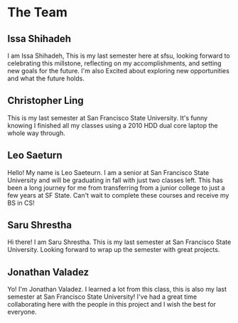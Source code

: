 # The Team

## Issa Shihadeh

I am Issa Shihadeh, This is my last semester here at sfsu, looking forward to celebrating this millstone, reflecting on my accomplishments, and setting new goals for the future. I'm also Excited about exploring new opportunities and what the future holds.

## Christopher Ling

This is my last semester at San Francisco State University.  It's funny knowing I finished all my classes using a 2010 HDD dual core laptop the whole way through.

## Leo Saeturn

Hello! My name is Leo Saeteurn. I am a senior at San Francisco State University and will be graduating in fall with just two classes left. This has been a long journey for me from transferring from a junior college to just a few years at SF State. Can't wait to complete these courses and receive my BS in CS!

## Saru Shrestha

Hi there! I am Saru Shrestha. This is my last semester at San Francisco State University. Looking forward to wrap up the semester with great projects.

## Jonathan Valadez

Yo! I'm Jonathan Valadez. I learned a lot from this class, this is also my last semester at San Francisco State University! I've had a great time collaborating here with the people in this project and I wish the best for everyone.
